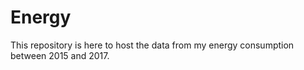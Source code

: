 # Energy

This repository is here to host the data from my energy consumption between 2015 and 2017. 
